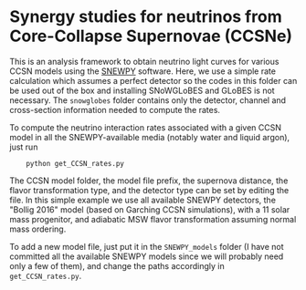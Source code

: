 # Synergy studies for neutrinos from Core-Collapse Supernovae (CCSNe)

This is an analysis framework to obtain neutrino light curves for various CCSN models using the [SNEWPY](https://github.com/SNEWS2/snewpy) software.
Here, we use a simple rate calculation which assumes a perfect detector so the codes in this folder can be used out of the box and installing SNoWGLoBES and GLoBES is not necessary. The `snowglobes` folder contains only the detector, channel and cross-section information needed to compute the rates.

To compute the neutrino interaction rates associated with a given CCSN model in all the SNEWPY-available media (notably water and liquid argon), just run

        python get_CCSN_rates.py
        
The CCSN model folder, the model file prefix, the supernova distance, the flavor transformation type, and the detector type can be set by editing the file. In this simple example we use all available SNEWPY detectors, the "Bollig 2016" model (based on Garching CCSN simulations), with a 11 solar mass progenitor, and adiabatic MSW flavor transformation assuming normal mass ordering.

To add a new model file, just put it in the `SNEWPY_models` folder (I have not committed all the available SNEWPY models since we will probably need only a few of them), and change the paths accordingly in `get_CCSN_rates.py`.
